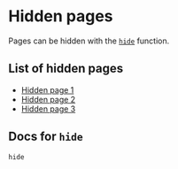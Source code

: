 # Hidden pages

Pages can be hidden with the [`hide`](@ref) function.

## List of hidden pages

- [Hidden page 1](x.md)
- [Hidden page 2](y.md)
- [Hidden page 3](z.md)

## Docs for `hide`

```@docs
hide
```
